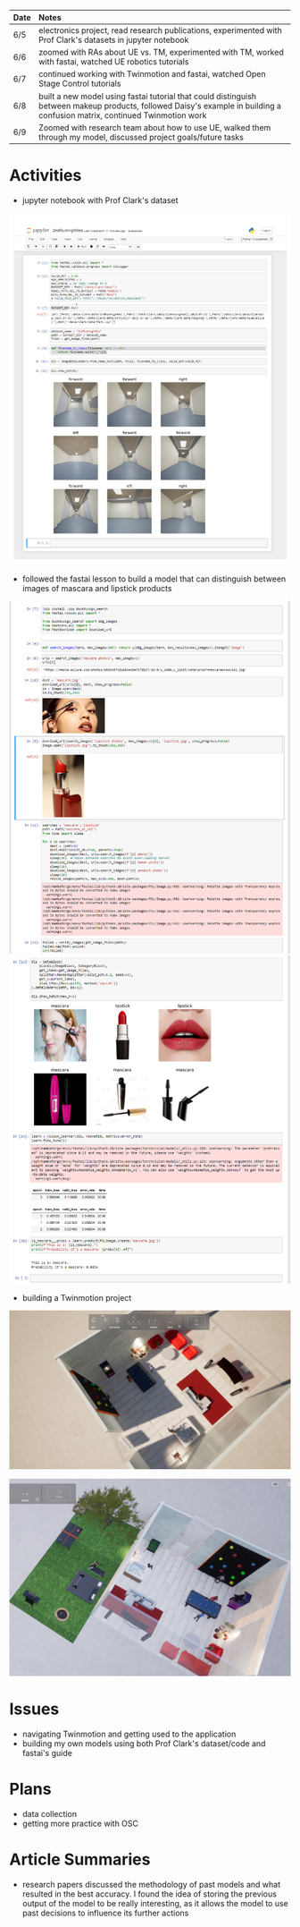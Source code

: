 | Date   | Notes
| :----- | :-------------------------------
|6/5| electronics project, read research publications, experimented with Prof Clark's datasets in jupyter notebook
|6/6 | zoomed with RAs about UE vs. TM, experimented with TM, worked with fastai, watched UE robotics tutorials
|6/7 | continued working with Twinmotion and fastai, watched Open Stage Control tutorials
|6/8 | built a new model using fastai tutorial that could distinguish between makeup products, followed Daisy's example in building a confusion matrix, continued Twinmotion work
|6/9 | Zoomed with research team about how to use UE, walked them through my model, discussed project goals/future tasks

# Activities

- jupyter notebook with Prof Clark's dataset

![Jupyter Notebook](/assets/2023-06-12/jupy.png)

- followed the fastai lesson to build a model that can distinguish between images of mascara and lipstick products

![Jupyter Notebook](/assets/2023-06-12/mascara1.png)
![Jupyter Notebook](/assets/2023-06-12/mascara2.png)

- building a Twinmotion project

![Twinmotion Project](/assets/2023-06-12/twinmotionproj.png)

![Twinmotion Project](/assets/2023-06-12/newtwin.png)

# Issues

- navigating Twinmotion and getting used to the application
- building my own models using both Prof Clark's dataset/code and fastai's guide


# Plans

- data collection
- getting more practice with OSC

# Article Summaries

- research papers discussed the methodology of past models and what resulted in the best accuracy. I found the idea of storing the previous output of the model to be really interesting, as it allows the model to use past decisions to influence its further actions 